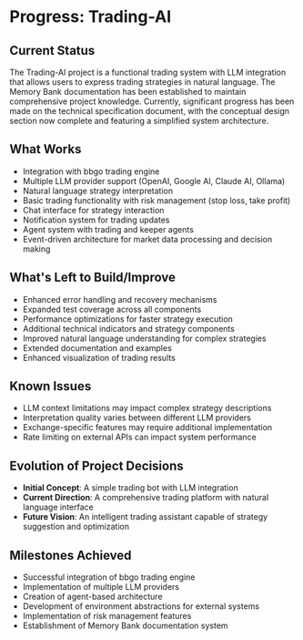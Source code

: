 # Progress: Trading-AI

## Current Status
The Trading-AI project is a functional trading system with LLM integration that allows users to express trading strategies in natural language. The Memory Bank documentation has been established to maintain comprehensive project knowledge. Currently, significant progress has been made on the technical specification document, with the conceptual design section now complete and featuring a simplified system architecture.

## What Works
- Integration with bbgo trading engine
- Multiple LLM provider support (OpenAI, Google AI, Claude AI, Ollama)
- Natural language strategy interpretation
- Basic trading functionality with risk management (stop loss, take profit)
- Chat interface for strategy interaction
- Notification system for trading updates
- Agent system with trading and keeper agents
- Event-driven architecture for market data processing and decision making

## What's Left to Build/Improve
- Enhanced error handling and recovery mechanisms
- Expanded test coverage across all components
- Performance optimizations for faster strategy execution
- Additional technical indicators and strategy components
- Improved natural language understanding for complex strategies
- Extended documentation and examples
- Enhanced visualization of trading results

## Known Issues
- LLM context limitations may impact complex strategy descriptions
- Interpretation quality varies between different LLM providers
- Exchange-specific features may require additional implementation
- Rate limiting on external APIs can impact system performance

## Evolution of Project Decisions
- **Initial Concept**: A simple trading bot with LLM integration
- **Current Direction**: A comprehensive trading platform with natural language interface
- **Future Vision**: An intelligent trading assistant capable of strategy suggestion and optimization

## Milestones Achieved
- Successful integration of bbgo trading engine
- Implementation of multiple LLM providers
- Creation of agent-based architecture
- Development of environment abstractions for external systems
- Implementation of risk management features
- Establishment of Memory Bank documentation system
